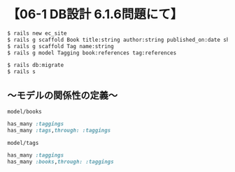 # 【06-1 DB設計 6.1.6問題にて】

```sh
$ rails new ec_site
$ rails g scaffold Book title:string author:string published_on:date showing:boolean price:integer
$ rails g scaffold Tag name:string
$ rails g model Tagging book:references tag:references

$ rails db:migrate
$ rails s
```

## ～モデルの関係性の定義～

`model/books`
```rb
has_many :taggings
has_many :tags,through: :taggings
```

`model/tags`
```rb
has_many :taggings
has_many :books,through: :taggings
```